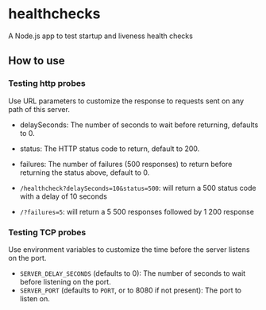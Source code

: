 # healthchecks
A Node.js app to test startup and liveness health checks

## How to use

### Testing http probes

Use URL parameters to customize the response to requests sent on any path of this server.

* delaySeconds: The number of seconds to wait before returning, defaults to 0.
* status: The HTTP status code to return, default to 200.
* failures: The number of failures (500 responses) to return before returning the status above, default to 0.


* `/healthcheck?delaySeconds=10&status=500`: will return a 500 status code with a delay of 10 seconds
* `/?failures=5`: will return a 5 500 responses followed by 1 200 response

### Testing TCP probes

Use environment variables to customize the time before the server listens on the port.

* `SERVER_DELAY_SECONDS` (defaults to 0): The number of seconds to wait before listening on the port.
* `SERVER_PORT` (defaults to `PORT`, or to 8080 if not present): The port to listen on.
